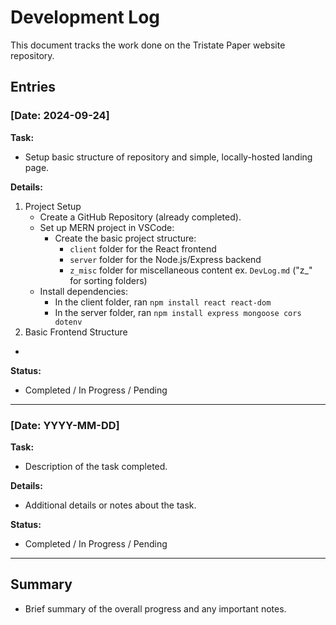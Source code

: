 # Development Log

This document tracks the work done on the Tristate Paper website repository.

## Entries

### [Date: 2024-09-24]
**Task:**
- Setup basic structure of repository and simple, locally-hosted landing page.

**Details:**
1. Project Setup
    - Create a GitHub Repository (already completed).
    - Set up MERN project in VSCode:
        - Create the basic project structure:
            - `client` folder for the React frontend
            - `server` folder for the Node.js/Express backend
            - `z_misc` folder for miscellaneous content ex. `DevLog.md` ("z_" for sorting folders)
    - Install dependencies:
        - In the client folder, ran `npm install react react-dom`
        - In the server folder, ran `npm install express mongoose cors dotenv`
2. Basic Frontend Structure
        
- 

**Status:**
- Completed / In Progress / Pending

---

### [Date: YYYY-MM-DD]
**Task:**
- Description of the task completed.

**Details:**
- Additional details or notes about the task.

**Status:**
- Completed / In Progress / Pending

---

## Summary
- Brief summary of the overall progress and any important notes.
